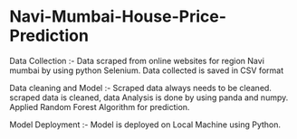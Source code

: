 # Navi-Mumbai-House-Price-Prediction

Data Collection :- 
Data scraped from online websites for region Navi mumbai by using python Selenium.
Data collected is saved in CSV format

Data cleaning and Model :- 
Scraped data always needs to be cleaned.
scraped data is cleaned, data Analysis is done by using panda and numpy.
Applied Random Forest Algorithm for prediction.

Model Deployment :- 
Model is deployed on Local Machine using Python.
